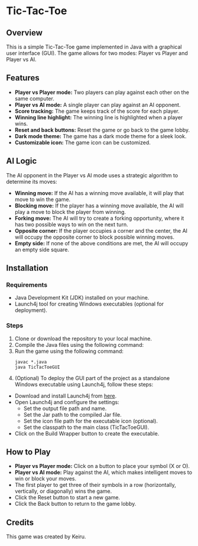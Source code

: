 # Tic-Tac-Toe

## Overview
This is a simple Tic-Tac-Toe game implemented in Java with a graphical user interface (GUI). The game allows for two modes: Player vs Player and Player vs AI.


## Features
- **Player vs Player mode:** Two players can play against each other on the same computer.
- **Player vs AI mode:** A single player can play against an AI opponent.
- **Score tracking:** The game keeps track of the score for each player.
- **Winning line highlight:** The winning line is highlighted when a player wins.
- **Reset and back buttons:** Reset the game or go back to the game lobby.
- **Dark mode theme:** The game has a dark mode theme for a sleek look.
- **Customizable icon:** The game icon can be customized.

## AI Logic
The AI opponent in the Player vs AI mode uses a strategic algorithm to determine its moves:
- **Winning move:** If the AI has a winning move available, it will play that move to win the game.
- **Blocking move:** If the player has a winning move available, the AI will play a move to block the player from winning.
- **Forking move:** The AI will try to create a forking opportunity, where it has two possible ways to win on the next turn.
- **Opposite corner:** If the player occupies a corner and the center, the AI will occupy the opposite corner to block possible winning moves.
- **Empty side:** If none of the above conditions are met, the AI will occupy an empty side square.

## Installation
### Requirements
- Java Development Kit (JDK) installed on your machine.
- Launch4j tool for creating Windows executables (optional for deployment).

### Steps
1. Clone or download the repository to your local machine.
2. Compile the Java files using the following command:
3. Run the game using the following command:
   ```
   javac *.java
   java TicTacToeGUI
   ```
5. (Optional) To deploy the GUI part of the project as a standalone Windows executable using Launch4j, follow these steps:
- Download and install Launch4j from [here](http://launch4j.sourceforge.net/).
- Open Launch4j and configure the settings:
  - Set the output file path and name.
  - Set the Jar path to the compiled Jar file.
  - Set the icon file path for the executable icon (optional).
  - Set the classpath to the main class (TicTacToeGUI).
- Click on the Build Wrapper button to create the executable.

## How to Play
- **Player vs Player mode:** Click on a button to place your symbol (X or O).
- **Player vs AI mode:** Play against the AI, which makes intelligent moves to win or block your moves.
- The first player to get three of their symbols in a row (horizontally, vertically, or diagonally) wins the game.
- Click the Reset button to start a new game.
- Click the Back button to return to the game lobby.

## Credits
This game was created by Keiru.

